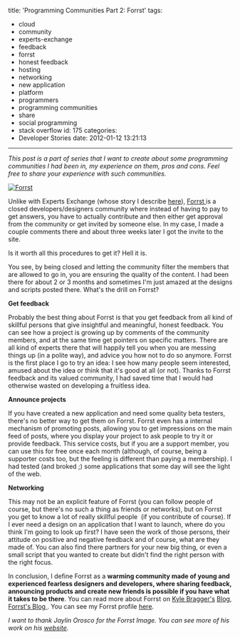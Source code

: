 title: 'Programming Communities Part 2: Forrst'
tags:
  - cloud
  - community
  - experts-exchange
  - feedback
  - forrst
  - honest feedback
  - hosting
  - networking
  - new application
  - platform
  - programmers
  - programming communities
  - share
  - social programming
  - stack overflow
id: 175
categories:
  - Developer Stories
date: 2012-01-12 13:21:13
---

_This post is a part of series that I want to create about some programming communities I had been in, my experience on them, pros and cons. Feel free to share your experience with such communities._

[![](http://jjperezaguinaga.files.wordpress.com/2012/01/forrst.jpg "Forrst ")](http://jjperezaguinaga.files.wordpress.com/2012/01/forrst.jpg)

Unlike with Experts Exchange (whose story I describe [here](http://jjperezaguinaga.wordpress.com/2011/12/05/programming-communities-part-1-experts-exchange/ "Programming Communities Part 1: Experts Exchange")), [Forrst ](http://forrst.com "Forrst")is a closed developers/designers community where instead of having to pay to get answers, you have to actually contribute and then either get approval from the community or get invited by someone else. In my case, I made a couple comments there and about three weeks later I got the invite to the site.

Is it worth all this procedures to get it? Hell it is.

You see, by being closed and letting the community filter the members that are allowed to go in, you are ensuring the quality of the content. I had been there for about 2 or 3 months and sometimes I'm just amazed at the designs and scripts posted there. What's the drill on Forrst?

**Get feedback**

Probably the best thing about Forrst is that you get feedback from all kind of skillful persons that give insightful and meaningful, honest feedback. You can see how a project is growing up by comments of the community members, and at the same time get pointers on specific matters. There are all kind of experts there that will happily tell you when you are messing things up (in a polite way), and advice you how not to do so anymore. Forrst is the first place I go to try an idea: I see how many people seem interested, amused about the idea or think that it's good at all (or not). Thanks to Forrst feedback and its valued community, I had saved time that I would had otherwise wasted on developing a fruitless idea.

**Announce projects**

If you have created a new application and need some quality beta testers, there's no better way to get them on Forrst. Forrst even has a internal mechanism of promoting posts, allowing you to get impressions on the main feed of posts, where you display your project to ask people to try it or provide feedback. This service costs, but if you are a support member, you can use this for free once each month (although, of course, being a supporter costs too, but the feeling is different than paying a membership). I had tested (and broked ;) some applications that some day will see the light of the web.

**Networking**

This may not be an explicit feature of Forrst (you can follow people of course, but there's no such a thing as friends or networks), but on Forrst you get to know a lot of really skillful people  (if you contribute of course). If I ever need a design on an application that I want to launch, where do you think I'm going to look up first? I have seen the work of those persons, their attitude on positive and negative feedback and of course, what are they made of. You can also find there partners for your new big thing, or even a small script that you wanted to create but didn't find the right person with the right focus.

In conclusion, I define Forrst as a **warming community made of young and experienced fearless designers and developers, where sharing feedback, announcing products and create new friends is possible if you have what it takes to be there**. You can read more about Forrst on [Kyle Bragger's](https://twitter.com/#!/kylebragger "Kyle Bragger Twitter") [Blog](http://kylewritescode.com/ "Kyle"), [Forrst's Blog ](http://blog.forrst.com/ "Forrst Blog"). You can see my Forrst profile [here](http://forr.st/-jjperezaguinaga "Forrst Profile").

_I want to thank Jaylin Orosco for the Forrst Image. You can see more of his work on his [website](http://jaylinorosco.com/splash/ "Jaylin Orosco")._